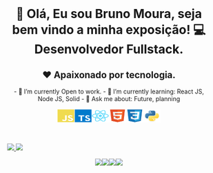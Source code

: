 <div style=";margin: 1rem; text-align:center;"><br>

<h1>👋 Olá, Eu sou Bruno Moura, seja bem vindo a minha exposição! 💻<br>
Desenvolvedor Fullstack.</h1>

<h2>❤️ Apaixonado por tecnologia.</h2>

<p>
- 🔭 I’m currently Open to work.
- 🌱 I’m currently learning: React JS, Node JS, Solid
- 💬 Ask me about: Future, planning
</p>
</div>
<div style="display: flex; margin: 1rem; justify-content: center;"><br>
  <img align="center" alt="Bruno-Js" height="30" width="40" src="https://raw.githubusercontent.com/devicons/devicon/master/icons/javascript/javascript-plain.svg">
  <img align="center" alt="Bruno-Ts" height="30" width="40" src="https://raw.githubusercontent.com/devicons/devicon/master/icons/typescript/typescript-plain.svg">
  <img align="center" alt="Bruno-React" height="30" width="40" src="https://raw.githubusercontent.com/devicons/devicon/master/icons/react/react-original.svg">
  <img align="center" alt="Bruno-HTML" height="30" width="40" src="https://raw.githubusercontent.com/devicons/devicon/master/icons/html5/html5-original.svg">
  <img align="center" alt="Bruno-CSS" height="30" width="40" src="https://raw.githubusercontent.com/devicons/devicon/master/icons/css3/css3-original.svg">
  <img align="center" alt="Bruno-Python" height="30" width="40" src="https://raw.githubusercontent.com/devicons/devicon/master/icons/python/python-original.svg">

</div>
<br>
<div style="margin: 1rem;  justify-content: center;">
  <a href="https://github.com/DevBrunoMoura">
  <img height="180em" src="https://github-readme-stats.vercel.app/api?username=DevBrunoMoura&show_icons=true&theme=dracula&include_all_commits=true&count_private=true"/>
  <img height="180em" src="https://github-readme-stats.vercel.app/api/top-langs/?username=DevBrunoMoura&layout=compact&langs_count=7&theme=dracula"/>
</div>

<div style="display: flex; margin: 1rem;  justify-content: center;>

<a href="hhttps://www.linkedin.com/in/devbrunomoura/" target="_blank"><img src="https://img.shields.io/badge/-LinkedIn-%230077B5?style=for-the-badge&logo=linkedin&logoColor=white" target="_blank"></a>
<a href="https://www.facebook.com/Dev.BrunoJesus11" target="_blank_"><img src="https://img.shields.io/badge/Facebook-1877F2?style=for-the-badge&logo=facebook&logoColor=white">
<a href="https://instagram.com/DevBrunoMoura" target="_blank"><img src="https://img.shields.io/badge/-Instagram-%23E4405F?style=for-the-badge&logo=instagram&logoColor=white" target="_blank"></a>
<a href = "mailto:dev.brunojesus11@gmail.com"><img src="https://img.shields.io/badge/-Gmail-%23333?style=for-the-badge&logo=gmail&logoColor=white" target="_blank"></a>

</div>
